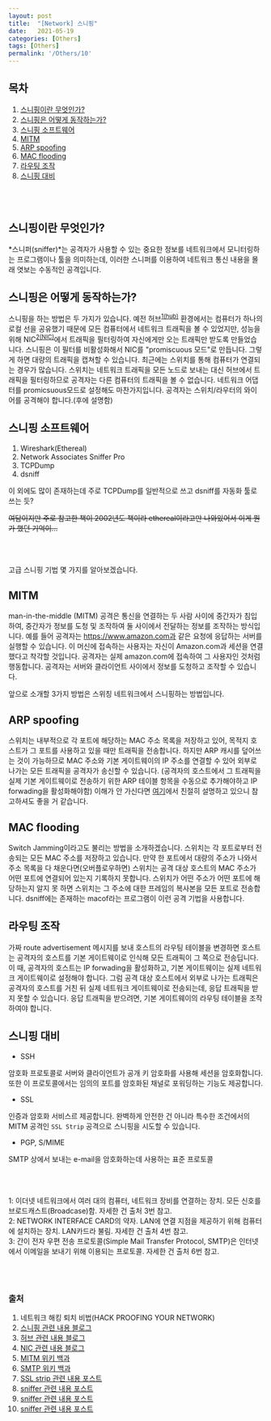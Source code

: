 ```yaml
---
layout: post
title:  "[Network] 스니핑"
date:   2021-05-19
categories: [Others]
tags: [Others]
permalink: '/Others/10'
---
```


## 목차

1. [스니핑이란 무엇인가?](#스니핑이란-무엇인가?)
2. [스니핑은 어떻게 동작하는가?](#스니핑은-어떻게-동작하는가?)
3. [스니핑 소프트웨어](#스니핑-소프트웨어)
4. [MITM](#MITM)
5. [ARP spoofing](#ARP-spoofing)
6. [MAC flooding](#MAC-flooding)
7. [라우팅 조작](#라우팅-조작)
8. [스니핑 대비](#스니핑-대비)

<br><br>

## 스니핑이란 무엇인가?

*스니퍼(sniffer)*는 공격자가 사용할 수 있는 중요한 정보를 네트워크에서 모니터링하는 프로그램이나 툴을 의미하는데, 이러한 스니퍼를 이용하여 네트워크 통신 내용을 몰래 엿보는 수동적인 공격입니다.

## 스니핑은 어떻게 동작하는가?

스니핑을 하는 방법은 두 가지가 있습니다. 예전 허브<sup>[1(hub)](#hub)</sup> 환경에서는 컴퓨터가 하나의 로컬 선을 공유했기 때문에 모든 컴퓨터에서 네트워크 트래픽을 볼 수 있었지만, 성능을 위해 NIC<sup>[2(NIC)](#NIC)</sup>에서 트래픽을 필터링하여 자신에게만 오는 트래픽만 받도록 만들었습니다. 스니핑은 이 필터를 비활성화해서 NIC를 "promiscuous 모드"로 만듭니다. 그렇게 하면 대량의 트래픽을 캡쳐할 수 있습니다.
최근에는 스위치를 통해 컴퓨터가 연결되는 경우가 많습니다. 스위치는 네트워크 트래픽을 모든 노드로 보내는 대신 허브에서 트래픽을 필터링하므로 공격자는 다른 컴퓨터의 트래픽을 볼 수 없습니다. 네트워크 어댑터를 promicsuous모드로 설정해도 마찬가지입니다. 공격자는 스위치/라우터의 와이어를 공격해야 합니다.(후에 설명함)

## 스니핑 소프트웨어

1. Wireshark(Ethereal)
2. Network Associates Sniffer Pro
3. TCPDump
4. dsniff

이 외에도 많이 존재하는데 주로 TCPDump를 일반적으로 쓰고 dsniff를 자동화 툴로 쓰는 듯?

~~여담이지만 주로 참고한 책이 2002년도 책이라 ethereal이라고만 나와있어서 이게 뭔가 했던 기억이...~~

<br><br>

고급 스니핑 기법 몇 가지를 알아보겠습니다.

## MITM

man-in-the-middle (MITM) 공격은 통신을 연결하는 두 사람 사이에 중간자가 침입하여, 중간자가 정보를 도청 및 조작하여 둘 사이에서 전달하는 정보를 조작하는 방식입니다. 예를 들어 공격자는 https://www.amazon.com과 같은 요청에 응답하는 서버를 실행할 수 있습니다. 이 머신에 접속하는 사용자는 자신이 Amazon.com과 세션을 연결했다고 착각할 것입니다. 공격자는 실제 amazon.com에 접속하여 그 사용자인 것처럼 행동합니다. 공격자는 서버와 클라이언트 사이에서 정보를 도청하고 조작할 수 있습니다.

앞으로 소개할 3가지 방법은 스위칭 네트워크에서 스니핑하는 방법입니다.

## ARP spoofing

스위치는 내부적으로 각 포트에 해당하는 MAC 주소 목록을 저장하고 있어, 목적지 호스트가 그 포트를 사용하고 있을 때만 트래픽을 전송합니다. 하지만 ARP 캐시를 덮어쓰는 것이 가능하므로 MAC 주소와 기본 게이트웨이의 IP 주소를 연결할 수 있어 외부로 나가는 모든 트래픽을 공격자가 송신할 수 있습니다. (공격자의 호스트에서 그 트래픽을 실제 기본 게이트웨이로 전송하기 위한 ARP 테이블 항목을 수동으로 추가해야하고 IP forwading을 활성화해야함) 이해가 안 가신다면 <a href="https://m.blog.naver.com/PostView.naver?blogId=croshine&logNo=50097141864&proxyReferer=https:%2F%2Fwww.google.com%2F" target="_blank">여기</a>에서 친절히 설명하고 있으니 참고하셔도 좋을 거 같습니다.

## MAC flooding

Switch Jamming이라고도 불리는 방법을 소개하겠습니다. 스위치는 각 포트로부터 전송되는 모든 MAC 주소를 저장하고 있습니다. 만약 한 포트에서 대량의 주소가 나와서 주소 목록을 다 채운다면(오버플로우하면) 스위치는 공격 대상 호스트의 MAC 주소가 어떤 포트에 연결되어 있는지 기록하지 못합니다. 스위치가 어떤 주소가 어떤 포트에 해당하는지 알지 못 하면 스위치는 그 주소에 대한 프레임의 복사본을 모든 포트로 전송합니다. dsniff에는 존재하는 macof라는 프로그램이 이런 공격 기법을 사용합니다. 

## 라우팅 조작

가짜 route advertisement 메시지를 보내 호스트의 라우팅 테이블을 변경하면 호스트는 공격자의 호스트를 기본 게이트웨이로 인식해 모든 트래픽이 그 쪽으로 전송딥니다. 이 때, 공격자의 호스트는 IP forwading을 활성화하고, 기본 게이트웨이는 실제 네트워크 게이트웨이로 설정해야 합니다. 그럼 공격 대상 호스트에서 외부로 나가는 트래픽은 공격자의 호스트를 거친 뒤 실제 네트워크 게이트웨이로 전송되는데, 응답 트래픽을 받지 못할 수 있습니다. 응답 트래픽을 받으려면, 기본 게이트웨이의 라우팅 테이블을 조작하여야 합니다.

## 스니핑 대비

* SSH

암호화 프로토콜로 서버와 클라이언트가 공개 키 암호화를 사용해 세션을 암호화합니다. 또한 이 프로토콜에서는 임의의 포트를 암호화된 채널로 포워딩하는 기능도 제공합니다.

* SSL

인증과 암호화 서비스르 제공합니다. 완벽하게 안전한 건 아니라 특수한 조건에서의 MITM 공격인 `SSL Strip` 공격으로 스니핑을 시도할 수 있습니다.

* PGP, S/MIME

SMTP 상에서 보내는 e-mail을 암호화하는데 사용하는 표준 프로토콜

<br><br>

<a name="hub">1</a>: 이더넷 네트워크에서 여러 대의 컴퓨터, 네트워크 장비를 연결하는 장치. 모든 신호를 브로드캐스트(Broadcase)함. 자세한 건 출처 3번 참고.<br>
<a name="NIC">2</a>: NETWORK INTERFACE CARD의 약자. LAN에 연결 지점을 제공하기 위해 컴퓨터에 설치하는 장치. LAN카드라 불림. 자세한 건 출처 4번 참고.<br>
<a name="smtp">3</a>: 간이 전자 우편 전송 프로토콜(Simple Mail Transfer Protocol, SMTP)은 인터넷에서 이메일을 보내기 위해 이용되는 프로토콜. 자세한 건 출처 6번 참고.

<br><br>

### 출처

1. 네트워크 해킹 퇴치 비법(HACK PROOFING YOUR NETWORK)<br>
2. <a href="https://kama1204.tistory.com/entry/IT-용어-스니핑-Sniffing" target="_blank">스니핑 관련 내용 블로그</a><br>
3. <a href="https://m.blog.naver.com/soojin_2604/221963899838" target="_blank">허브 관련 내용 블로그</a><br>
4. <a href="https://m.blog.naver.com/PostView.naver?blogId=stop2y&logNo=220062222926&proxyReferer=https:%2F%2Fwww.google.com%2F" target="_blank">NIC 관련 내용 블로그</a><br>
5. <a href="https://ko.wikipedia.org/wiki/중간자_공격" target="_blank">MITM 위키 백과</a><br>
6. <a href="https://ko.wikipedia.org/wiki/간이_우편_전송_프로토콜" target="_blank">SMTP 위키 백과</a><br>
7. <a href="https://webhack.dynu.net/?idx=20161112.001" target="_blank">SSL strip 관련 내용 포스트</a><br>
8. <a href="https://kama1204.tistory.com/entry/IT-용어-스니핑-Sniffing" target="_blank">sniffer 관련 내용 포스트</a><br>
9. <a href="https://ghdwn0217.tistory.com/85" target="_blank">sniffer 관련 내용 포스트</a><br>
10. <a href="https://m.blog.naver.com/wnrjsxo/221115871221" target="_blank">sniffer 관련 내용 포스트</a>

<br><br><br>